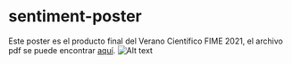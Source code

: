 # sentiment-poster
Este poster es el producto final del Verano Científico FIME 2021, el archivo pdf se puede encontrar [aquí](/main.pdf).
![Alt text](/Poster.jpg?raw=true)
